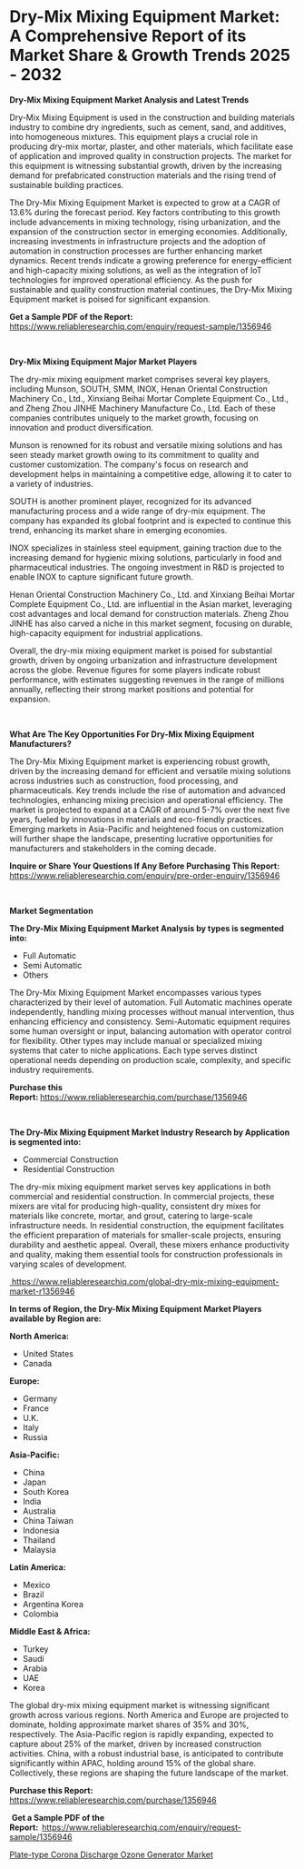 <p><h1>Dry-Mix Mixing Equipment Market: A Comprehensive Report of its Market Share & Growth Trends 2025 - 2032</h1></p><p><strong>Dry-Mix Mixing Equipment Market Analysis and Latest Trends</strong></p>
<p><p>Dry-Mix Mixing Equipment is used in the construction and building materials industry to combine dry ingredients, such as cement, sand, and additives, into homogeneous mixtures. This equipment plays a crucial role in producing dry-mix mortar, plaster, and other materials, which facilitate ease of application and improved quality in construction projects. The market for this equipment is witnessing substantial growth, driven by the increasing demand for prefabricated construction materials and the rising trend of sustainable building practices.</p><p>The Dry-Mix Mixing Equipment Market is expected to grow at a CAGR of 13.6% during the forecast period. Key factors contributing to this growth include advancements in mixing technology, rising urbanization, and the expansion of the construction sector in emerging economies. Additionally, increasing investments in infrastructure projects and the adoption of automation in construction processes are further enhancing market dynamics. Recent trends indicate a growing preference for energy-efficient and high-capacity mixing solutions, as well as the integration of IoT technologies for improved operational efficiency. As the push for sustainable and quality construction material continues, the Dry-Mix Mixing Equipment market is poised for significant expansion.</p></p>
<p><strong>Get a Sample PDF of the Report:&nbsp;</strong> <a href="https://www.reliableresearchiq.com/enquiry/request-sample/1356946?utm_campaign=2145&utm_medium=2&utm_source=Github&utm_content=ia&utm_term=24022025&utm_id=dry-mix-mixing-equipment">https://www.reliableresearchiq.com/enquiry/request-sample/1356946</a></p>
<p>&nbsp;</p>
<p><strong>Dry-Mix Mixing Equipment Major Market Players</strong></p>
<p><p>The dry-mix mixing equipment market comprises several key players, including Munson, SOUTH, SMM, INOX, Henan Oriental Construction Machinery Co., Ltd., Xinxiang Beihai Mortar Complete Equipment Co., Ltd., and Zheng Zhou JINHE Machinery Manufacture Co., Ltd. Each of these companies contributes uniquely to the market growth, focusing on innovation and product diversification.</p><p>Munson is renowned for its robust and versatile mixing solutions and has seen steady market growth owing to its commitment to quality and customer customization. The company's focus on research and development helps in maintaining a competitive edge, allowing it to cater to a variety of industries.</p><p>SOUTH is another prominent player, recognized for its advanced manufacturing process and a wide range of dry-mix equipment. The company has expanded its global footprint and is expected to continue this trend, enhancing its market share in emerging economies. </p><p>INOX specializes in stainless steel equipment, gaining traction due to the increasing demand for hygienic mixing solutions, particularly in food and pharmaceutical industries. The ongoing investment in R&D is projected to enable INOX to capture significant future growth.</p><p>Henan Oriental Construction Machinery Co., Ltd. and Xinxiang Beihai Mortar Complete Equipment Co., Ltd. are influential in the Asian market, leveraging cost advantages and local demand for construction materials. Zheng Zhou JINHE has also carved a niche in this market segment, focusing on durable, high-capacity equipment for industrial applications.</p><p>Overall, the dry-mix mixing equipment market is poised for substantial growth, driven by ongoing urbanization and infrastructure development across the globe. Revenue figures for some players indicate robust performance, with estimates suggesting revenues in the range of millions annually, reflecting their strong market positions and potential for expansion.</p></p>
<p>&nbsp;</p>
<p><strong>What Are The Key Opportunities For Dry-Mix Mixing Equipment Manufacturers?</strong></p>
<p><p>The Dry-Mix Mixing Equipment market is experiencing robust growth, driven by the increasing demand for efficient and versatile mixing solutions across industries such as construction, food processing, and pharmaceuticals. Key trends include the rise of automation and advanced technologies, enhancing mixing precision and operational efficiency. The market is projected to expand at a CAGR of around 5-7% over the next five years, fueled by innovations in materials and eco-friendly practices. Emerging markets in Asia-Pacific and heightened focus on customization will further shape the landscape, presenting lucrative opportunities for manufacturers and stakeholders in the coming decade.</p></p>
<p><strong>Inquire or Share Your Questions If Any Before Purchasing This Report:</strong> <a href="https://www.reliableresearchiq.com/enquiry/pre-order-enquiry/1356946?utm_campaign=2145&utm_medium=2&utm_source=Github&utm_content=ia&utm_term=24022025&utm_id=dry-mix-mixing-equipment">https://www.reliableresearchiq.com/enquiry/pre-order-enquiry/1356946</a></p>
<p>&nbsp;</p>
<p><strong>Market Segmentation</strong></p>
<p><strong>The Dry-Mix Mixing Equipment Market Analysis by types is segmented into:</strong></p>
<p><ul><li>Full Automatic</li><li>Semi Automatic</li><li>Others</li></ul></p>
<p><p>The Dry-Mix Mixing Equipment Market encompasses various types characterized by their level of automation. Full Automatic machines operate independently, handling mixing processes without manual intervention, thus enhancing efficiency and consistency. Semi-Automatic equipment requires some human oversight or input, balancing automation with operator control for flexibility. Other types may include manual or specialized mixing systems that cater to niche applications. Each type serves distinct operational needs depending on production scale, complexity, and specific industry requirements.</p></p>
<p><strong>Purchase this Report:&nbsp;</strong><a href="https://www.reliableresearchiq.com/purchase/1356946?utm_campaign=2145&utm_medium=2&utm_source=Github&utm_content=ia&utm_term=24022025&utm_id=dry-mix-mixing-equipment">https://www.reliableresearchiq.com/purchase/1356946</a></p>
<p>&nbsp;</p>
<p><strong>The Dry-Mix Mixing Equipment Market Industry Research by Application is segmented into:</strong></p>
<p><ul><li>Commercial Construction</li><li>Residential Construction</li></ul></p>
<p><p>The dry-mix mixing equipment market serves key applications in both commercial and residential construction. In commercial projects, these mixers are vital for producing high-quality, consistent dry mixes for materials like concrete, mortar, and grout, catering to large-scale infrastructure needs. In residential construction, the equipment facilitates the efficient preparation of materials for smaller-scale projects, ensuring durability and aesthetic appeal. Overall, these mixers enhance productivity and quality, making them essential tools for construction professionals in varying scales of development.</p></p>
<p><a href="https://www.reliableresearchiq.com/global-dry-mix-mixing-equipment-market-r1356946?utm_campaign=2145&utm_medium=2&utm_source=Github&utm_content=ia&utm_term=24022025&utm_id=dry-mix-mixing-equipment">&nbsp;https://www.reliableresearchiq.com/global-dry-mix-mixing-equipment-market-r1356946</a></p>
<p><strong>In terms of Region, the Dry-Mix Mixing Equipment Market Players available by Region are:</strong></p>
<p>
    <p> <strong> North America: </strong>
        <ul>
            <li>United States</li>
            <li>Canada</li>
        </ul>
        </p> 
    <p> <strong> Europe: </strong>
        <ul>
            <li>Germany</li>
            <li>France</li>
            <li>U.K.</li>
            <li>Italy</li>
            <li>Russia</li>
        </ul>
        </p> 
    <p> <strong> Asia-Pacific: </strong>
        <ul>
            <li>China</li>
            <li>Japan</li>
            <li>South Korea</li>
            <li>India</li>
            <li>Australia</li>
            <li>China Taiwan</li>
            <li>Indonesia</li>
            <li>Thailand</li>
            <li>Malaysia</li>
        </ul>
        </p> 
    <p> <strong> Latin America: </strong>
        <ul>
            <li>Mexico</li>
            <li>Brazil</li>
            <li>Argentina Korea</li>
            <li>Colombia</li>
        </ul>
        </p> 
    <p> <strong> Middle East & Africa: </strong>
        <ul>
            <li>Turkey</li>
            <li>Saudi</li>
            <li>Arabia</li>
            <li>UAE</li>
            <li>Korea</li>
        </ul>
    </p>
    </p>
<p><p>The global dry-mix mixing equipment market is witnessing significant growth across various regions. North America and Europe are projected to dominate, holding approximate market shares of 35% and 30%, respectively. The Asia-Pacific region is rapidly expanding, expected to capture about 25% of the market, driven by increased construction activities. China, with a robust industrial base, is anticipated to contribute significantly within APAC, holding around 15% of the global share. Collectively, these regions are shaping the future landscape of the market.</p></p>
<p><strong>Purchase this Report: </strong><a href="https://www.reliableresearchiq.com/purchase/1356946?utm_campaign=2145&utm_medium=2&utm_source=Github&utm_content=ia&utm_term=24022025&utm_id=dry-mix-mixing-equipment">https://www.reliableresearchiq.com/purchase/1356946</a></p>
<p>&nbsp;<strong>Get a Sample PDF of the Report:&nbsp;&nbsp;</strong><a href="https://www.reliableresearchiq.com/enquiry/request-sample/1356946?utm_campaign=2145&utm_medium=2&utm_source=Github&utm_content=ia&utm_term=24022025&utm_id=dry-mix-mixing-equipment">https://www.reliableresearchiq.com/enquiry/request-sample/1356946</a></p>
<p><strong></strong></p>
<p><p><a href="https://github.com/NargisHussain432/Market-Research-Report-List-1/blob/main/plate-type-corona-discharge-ozone-generator-market.md?utm_campaign=2145&utm_medium=2&utm_source=Github&utm_content=ia&utm_term=24022025&utm_id=dry-mix-mixing-equipment">Plate-type Corona Discharge Ozone Generator Market</a></p></p>